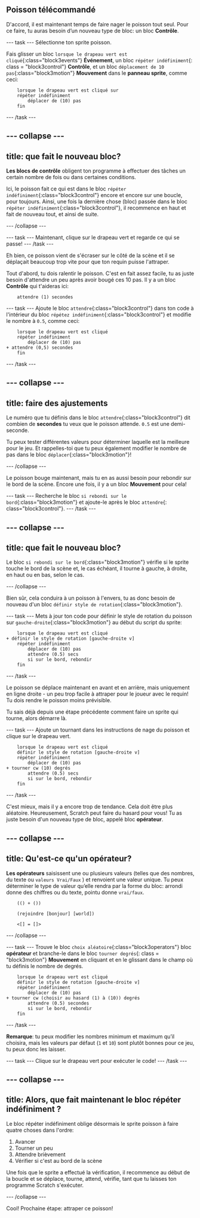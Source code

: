 ## Poisson télécommandé

D'accord, il est maintenant temps de faire nager le poisson tout seul. Pour ce faire, tu auras besoin d’un nouveau type de bloc: un bloc **Contrôle**.

\--- task \--- Sélectionne ton sprite poisson.

Fais glisser un bloc `lorsque le drapeau vert est cliqué`{:class="block3events"} **Événement**, un bloc `répéter indéfiniment`{: class = "block3control"} **Contrôle**, et un bloc `déplacement de 10 pas`{:class="block3motion"} **Mouvement** dans le **panneau sprite**, comme ceci:

```blocks3
    lorsque le drapeau vert est cliqué sur
    répéter indéfiniment
        déplacer de (10) pas
    fin
```

\--- /task \---

## \--- collapse \---

## title: que fait le nouveau bloc?

**Les blocs de contrôle** obligent ton programme à effectuer des tâches un certain nombre de fois ou dans certaines conditions.

Ici, le poisson fait ce qui est dans le bloc `répéter indéfiniment`{:class="block3control"} encore et encore sur une boucle, pour toujours. Ainsi, une fois la dernière chose (bloc) passée dans le bloc `répéter indéfiniment`{:class="block3control"}, il recommence en haut et fait de nouveau tout, et ainsi de suite.

\--- /collapse \---

\--- task \--- Maintenant, clique sur le drapeau vert et regarde ce qui se passe! \--- /task \---

Eh bien, ce poisson vient de s'écraser sur le côté de la scène et il se déplaçait beaucoup trop vite pour que ton requin puisse l'attraper.

Tout d'abord, tu dois ralentir le poisson. C'est en fait assez facile, tu as juste besoin d'attendre un peu après avoir bougé ces 10 pas. Il y a un bloc **Contrôle** qui t'aideras ici:

```blocks3
    attendre (1) secondes
```

\--- task \--- Ajoute le bloc `attendre`{:class="block3control"} dans ton code à l'intérieur du bloc `répétez indéfiniment`{:class="block3control"} et modifie le nombre à `0.5`, comme ceci:

```blocks3
    lorsque le drapeau vert est cliqué 
    répéter indéfiniment
        déplacer de (10) pas
+ attendre (0,5) secondes
    fin
```

\--- /task \---

## \--- collapse \---

## title: faire des ajustements

Le numéro que tu définis dans le bloc `attendre`{:class="block3control"} dit combien de **secondes** tu veux que le poisson attende. `0.5` est une demi-seconde.

Tu peux tester différentes valeurs pour déterminer laquelle est la meilleure pour le jeu. Et rappelles-toi que tu peux également modifier le nombre de pas dans le bloc `déplacer`{:class="block3motion"}!

\--- /collapse \---

Le poisson bouge maintenant, mais tu en as aussi besoin pour rebondir sur le bord de la scène. Encore une fois, il y a un bloc **Mouvement** pour cela!

\--- task \--- Recherche le bloc `si rebondi sur le bord`{:class="block3motion"} et ajoute-le après le bloc `attendre`{: class="block3control"}. \--- /task \---

## \--- collapse \---

## title: que fait le nouveau bloc?

Le bloc `si rebondi sur le bord`{:class="block3motion"} vérifie si le sprite touche le bord de la scène et, le cas échéant, il tourne à gauche, à droite, en haut ou en bas, selon le cas.

\--- /collapse \---

Bien sûr, cela conduira à un poisson à l'envers, tu as donc besoin de nouveau d'un bloc `définir style de rotation`{:class="block3motion"}.

\--- task \--- Mets à jour ton code pour définir le style de rotation du poisson sur `gauche-droite`{:class="block3motion"} au début du script du sprite:

```blocks3
    lorsque le drapeau vert est cliqué 
+ définir le style de rotation [gauche-droite v]
    répéter indéfiniment
        déplacer de (10) pas
        attendre (0.5) secs
        si sur le bord, rebondir
    fin
```

\--- /task \---

Le poisson se déplace maintenant en avant et en arrière, mais uniquement en ligne droite - un peu trop facile à attraper pour le joueur avec le requin! Tu dois rendre le poisson moins prévisible.

Tu sais déjà depuis une étape précédente comment faire un sprite qui tourne, alors démarre là.

\--- task \--- Ajoute un tournant dans les instructions de nage du poisson et clique sur le drapeau vert.

```blocks3
    lorsque le drapeau vert est cliqué 
    définir le style de rotation [gauche-droite v]
    répéter indéfiniment
        déplacer de (10) pas
+ tourner cw (10) degrés
        attendre (0.5) secs
        si sur le bord, rebondir
    fin
```

\--- /task \---

C'est mieux, mais il y a encore trop de tendance. Cela doit être plus aléatoire. Heureusement, Scratch peut faire du hasard pour vous! Tu as juste besoin d'un nouveau type de bloc, appelé bloc **opérateur**.

## \--- collapse \---

## title: Qu'est-ce qu'un opérateur?

**Les opérateurs** saisissent une ou plusieurs valeurs (telles que des nombres, du texte ou `valeurs Vrai/Faux` ) et renvoient une valeur unique. Tu peux déterminer le type de valeur qu’elle rendra par la forme du bloc: arrondi donne des chiffres ou du texte, pointu donne `vrai/faux`.

```blocks3
    (() + ())

    (rejoindre [bonjour] [world])

    <[] = []>
```

\--- /collapse \---

\--- task \--- Trouve le bloc `choix aléatoire`{:class="block3operators"} bloc **opérateur** et branche-le dans le bloc `tourner degrés`{: class = "block3motion"} **Mouvement** en cliquant et en le glissant dans le champ où tu définis le nombre de degrés.

```blocks3
    lorsque le drapeau vert est cliqué
    définir le style de rotation [gauche-droite v]
    répéter indéfiniment
        déplacer de (10) pas
+ tourner cw (choisir au hasard (1) à (10)) degrés
        attendre (0.5) secondes
        si sur le bord, rebondir
    fin
```

\--- /task \---

**Remarque**: tu peux modifier les nombres minimum et maximum qu’il choisira, mais les valeurs par défaut (`1` et `10`) sont plutôt bonnes pour ce jeu, tu peux donc les laisser.

\--- task \--- Clique sur le drapeau vert pour exécuter le code! \--- /task \---

## \--- collapse \---

## title: Alors, que fait maintenant le bloc répéter indéfiniment ?

Le bloc répéter indéfiniment oblige désormais le sprite poisson à faire quatre choses dans l'ordre:

1. Avancer
2. Tourner un peu
3. Attendre brièvement
4. Vérifier si c'est au bord de la scène

Une fois que le sprite a effectué la vérification, il recommence au début de la boucle et se déplace, tourne, attend, vérifie, tant que tu laisses ton programme Scratch s'exécuter.

\--- /collapse \---

Cool! Prochaine étape: attraper ce poisson!